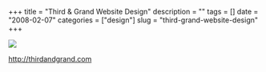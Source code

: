 +++
title = "Third & Grand Website Design"
description = ""
tags = []
date = "2008-02-07"
categories = ["design"]
slug = "third-grand-website-design"
+++


 

  <div id="screens-thumbs" class="clearfix">
    <div class="txt-center" id="design-submission"><a href="http://thirdandgrand.com/"><img id='bluga-thumbnail-965' class='bluga-thumbnail large' src='//konigi.com/media/bluga/
wt47f27ef27f27b_0.jpg'/></a></div>  
  </div>   
<p><a href="http://thirdandgrand.com/">http://thirdandgrand.com</a></p>




